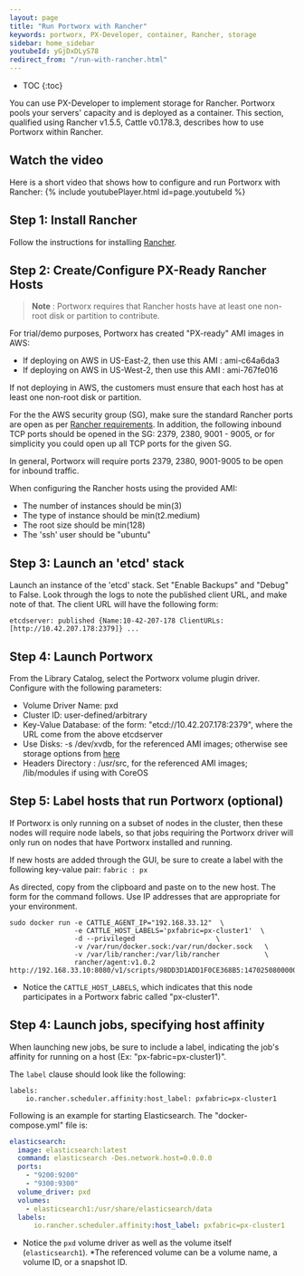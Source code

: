 ```yaml
---
layout: page
title: "Run Portworx with Rancher"
keywords: portworx, PX-Developer, container, Rancher, storage
sidebar: home_sidebar
youtubeId: yGjDxDLyS78
redirect_from: "/run-with-rancher.html"
---
```


* TOC
{:toc}

You can use PX-Developer to implement storage for Rancher. Portworx pools your servers' capacity and is deployed as a container. This section, qualified using Rancher v1.5.5, Cattle v0.178.3, describes how to use Portworx within Rancher.

## Watch the video
Here is a short video that shows how to configure and run Portworx with Rancher:
{% include youtubePlayer.html id=page.youtubeId %}

## Step 1: Install Rancher

Follow the instructions for installing [Rancher](http://docs.rancher.com/rancher/latest/en/quick-start-guide/).

## Step 2: Create/Configure PX-Ready Rancher Hosts

>**Note** : Portworx requires that Rancher hosts have at least one non-root disk or partition to contribute.

For trial/demo purposes, Portworx has created "PX-ready" AMI images in AWS:
* If deploying on AWS in US-East-2, then use this AMI : ami-c64a6da3
* If deploying on AWS in US-West-2, then use this AMI : ami-767fe016

If not deploying in AWS, the customers must ensure that each host has at least one non-root disk or partition.

For the the AWS security group (SG), make sure the standard Rancher ports are open as per 
[Rancher requirements](https://docs.rancher.com/rancher/v1.2/en/hosts/amazon/).
In addition, the following inbound TCP ports should be opened in the SG:  2379, 2380, 9001 - 9005, 
or for simplicity you could open up all TCP ports for the given SG.    

In general, Portworx will require ports 2379, 2380, 9001-9005 to be open for inbound traffic.

When configuring the Rancher hosts using the provided AMI:
* The number of instances should be min(3)
* The type of instance should be min(t2.medium)   
* The root size should be min(128)    
* The 'ssh' user should be "ubuntu"

## Step 3: Launch an 'etcd' stack

Launch an instance of the 'etcd' stack.
Set "Enable Backups" and "Debug" to False.
Look through the logs to note the published client URL, and make note of that. 
The client URL will have the following form:
```
etcdserver: published {Name:10-42-207-178 ClientURLs:[http://10.42.207.178:2379]} ...
```

## Step 4: Launch Portworx

From the Library Catalog, select the Portworx volume plugin driver.  Configure with the following parameters:
* Volume Driver Name: pxd
* Cluster ID: user-defined/arbitrary
* Key-Value Database: of the form:  "etcd://10.42.207.178:2379", where the URL come from the above etcdserver
* Use Disks: -s /dev/xvdb, for the referenced AMI images; otherwise see storage options from [here](/install/docker.html#run-px)
* Headers Directory : /usr/src, for the referenced AMI images; /lib/modules if using with CoreOS

## Step 5: Label hosts that run Portworx (optional)

If Portworx is only running on a subset of nodes in the cluster, then these nodes will require node labels, 
so that jobs requiring the Portworx driver will only run on nodes that have Portworx installed and running.

If new hosts are added through the GUI, be sure to create a label with the following key-value pair: `fabric : px`

As directed, copy from the clipboard and paste on to the new host. The form for the command follows. Use IP addresses that are appropriate for your environment.

```
sudo docker run -e CATTLE_AGENT_IP="192.168.33.12"  \
                -e CATTLE_HOST_LABELS='pxfabric=px-cluster1'  \
                -d --privileged                    \ 
                -v /var/run/docker.sock:/var/run/docker.sock   \
                -v /var/lib/rancher:/var/lib/rancher           \
                rancher/agent:v1.0.2 http://192.168.33.10:8080/v1/scripts/98DD3D1ADD1F0CE368B5:1470250800000:IVpsBQEDjYGHDEULOfGjt9qgA

```

* Notice the `CATTLE_HOST_LABELS`, which indicates that this node participates in a Portworx fabric called "px-cluster1".

## Step 4: Launch jobs, specifying host affinity

When launching new jobs, be sure to include a label, indicating the job's affinity for running on a host (Ex: "px-fabric=px-cluster1)".

The `label` clause should look like the following:

```
labels:
    io.rancher.scheduler.affinity:host_label: pxfabric=px-cluster1
```

Following is an example for starting Elasticsearch. The "docker-compose.yml" file is:

```yaml
elasticsearch:
  image: elasticsearch:latest
  command: elasticsearch -Des.network.host=0.0.0.0
  ports:
    - "9200:9200"
    - "9300:9300"
  volume_driver: pxd
  volumes:
    - elasticsearch1:/usr/share/elasticsearch/data
  labels:
      io.rancher.scheduler.affinity:host_label: pxfabric=px-cluster1
```

* Notice the `pxd` volume driver as well as the volume itself (`elasticsearch1`).
*The referenced volume can be a volume name, a volume ID, or a snapshot ID.  

